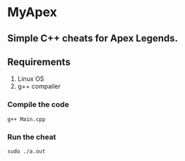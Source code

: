 # MyApex
Simple C++ cheats for Apex Legends.
---

## Requirements
1. Linux OS
2. g++ compailer

### Compile the code

```
g++ Main.cpp
```

### Run the cheat

```
sudo ./a.out

